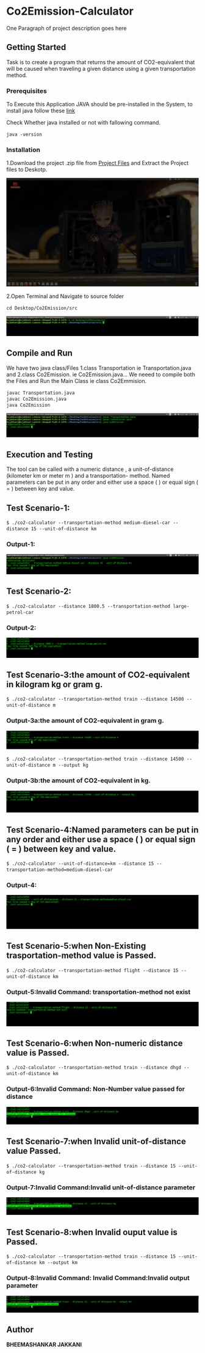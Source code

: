 # Co2Emission-Calculator

One Paragraph of project description goes here

## Getting Started

Task is to create a program that returns the amount of CO2-equivalent that will be caused when traveling a given distance using a
given transportation method.

### Prerequisites
To Execute this Application JAVA should be pre-installed in the System,
to install java follow these  [link](https://www.java.com/en/download/help/download_options.html)

Check Whether java installed or not with fallowing command.
```
java -version
```

### Installation
1.Download the project .zip file from  [Project Files](https://sap-my.sharepoint.com/:f:/p/alexander_thierfelder/Erb_I5-3YjBBiHfKq7qOUt0BhDrsJG5g5IPaY8isilJ44A)
and Extract the Project files to Deskotp.

![1Extarctedfile](./images/1Extractedfile.png)

2.Open Terminal and Navigate to source folder
```
cd Desktop/Co2Emission/src
```
![2Navigate](./images/2Navigate.png)

## Compile and Run
We have two java class/Files 1.class Transportation ie Transportation.java and 2.class Co2Emission.  ie Co2Emission.java...
We neeed to compile both the Files and Run the Main Class ie class Co2Emmision.
```
javac Transportation.java
javac Co2Emission.java
java Co2Emission
```
![3Compile](./images/3Compile.png)

## Execution and Testing

The tool can be called with a numeric distance , a unit-of-distance (kilometer km or meter m ) and a transportation-
method.
Named parameters can be put in any order and either use a space ( ) or equal sign ( = ) between key and value.

## Test Scenario-1:

```
$ ./co2-calculator --transportation-method medium-diesel-car --distance 15 --unit-of-distance km

```
### Output-1:
![out1](./images/out1.png)


## Test Scenario-2:

```
$ ./co2-calculator --distance 1800.5 --transportation-method large-petrol-car

```
### Output-2:
![out2](./images/out2.png)


## Test Scenario-3:the amount of CO2-equivalent in kilogram kg or gram g.

```
$ ./co2-calculator --transportation-method train --distance 14500 --unit-of-distance m

```
### Output-3a:the amount of CO2-equivalent in gram g.
![out3](./images/out3a.png)


```
$ ./co2-calculator --transportation-method train --distance 14500 --unit-of-distance m --output kg

```
### Output-3b:the amount of CO2-equivalent in kg.
![out3](./images/out3b.png)


## Test Scenario-4:Named parameters can be put in any order and either use a space ( ) or equal sign ( = ) between key and value.

```
$ ./co2-calculator --unit-of-distance=km --distance 15 --transportation-method=medium-diesel-car

```
### Output-4:
![out4](./images/out4.png)


## Test Scenario-5:when Non-Existing trasportation-method value is Passed.

```
$ ./co2-calculator --transportation-method flight --distance 15 --unit-of-distance km

```
### Output-5:Invalid Command: transportation-method not exist
![out5](./images/out5.png)


## Test Scenario-6:when Non-numeric distance value is Passed.

```
$ ./co2-calculator --transportation-method train --distance dhgd --unit-of-distance km

```
### Output-6:Invalid Command: Non-Number value passed for distance
![out6](./images/out6.png)


## Test Scenario-7:when Invalid unit-of-distance value Passed.

```
$ ./co2-calculator --transportation-method train --distance 15 --unit-of-distance kg

```
### Output-7:Invalid Command:Invalid unit-of-distance parameter
![out7](./images/out7.png)


## Test Scenario-8:when Invalid ouput value is Passed.

```
$ ./co2-calculator --transportation-method train --distance 15 --unit-of-distance km --output km

```
### Output-8:Invalid Command: Invalid Command:Invalid output parameter
![out8](./images/out8.png)




## Author

 **BHEEMASHANKAR JAKKANI**

